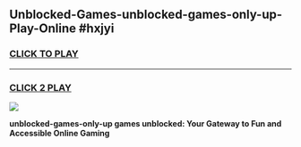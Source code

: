 
## Unblocked-Games-unblocked-games-only-up-Play-Online #hxjyi
<h3>
<a href="https://news.freeplayer.one?title=unblocked-games-only-up&ref=3">CLICK TO PLAY</a></h3>
<hr>

<h3>
<a href="https://news.freeplayer.one?title=unblocked-games-only-up&ref=3">CLICK 2 PLAY</a>
  
</h3>

<a href="https://news.freeplayer.one?title=unblocked-games-only-up&ref=3"><img src="https://clearcache.store/games.png"></a>


**unblocked-games-only-up games unblocked: Your Gateway to Fun and Accessible Online Gaming**
